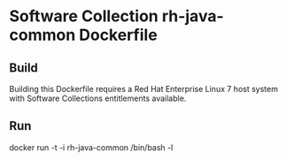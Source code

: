 Software Collection rh-java-common Dockerfile
=============================================

Build
-----

Building this Dockerfile requires a Red Hat Enterprise Linux 7 host
system with Software Collections entitlements available.

Run
---

docker run -t -i rh-java-common /bin/bash -l
